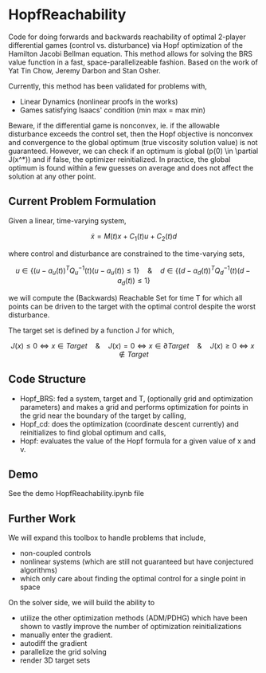 # HopfReachability
Code for doing forwards and backwards reachability of optimal 2-player differential games (control vs. disturbance) via Hopf optimization of the Hamilton Jacobi Bellman equation. This method allows for solving the BRS value function in a fast, space-parallelizeable fashion. Based on the work of Yat Tin Chow, Jeremy Darbon and Stan Osher.

Currently, this method has been validated for problems with,
- Linear Dynamics (nonlinear proofs in the works)
- Games satisfying Isaacs' condition (min max = max min)

Beware, if the differential game is nonconvex, ie. if the allowable disturbance exceeds the control set, then the Hopf objective is nonconvex and convergence to the global optimum (true viscosity solution value) is not guaranteed. However, we can check if an optimum is global (p(0) \in \partial J(x^*)) and if false, the optimizer reinitialized. In practice, the global optimum is found within a few guesses on average and does not affect the solution at any other point.

## Current Problem Formulation

Given a linear, time-varying system,
```math
\dot{x} = M(t)x + C_1(t) u + C_2(t) d
```
where control and disturbance are constrained to the time-varying sets,
```math
u \in \{(u-a_u (t))^T Q^{-1}_u (t) (u-a_u (t)) \leq 1\} \quad \& \quad d \in \{(d-a_d (t))^T Q^{-1}_d (t) (d-a_d (t)) \leq 1 \}
```
we will compute the (Backwards) Reachable Set for time T for which all points can be driven to the target with the optimal control despite the worst disturbance.

The target set is defined by a function J for which,
```math
J(x) \leq 0 \iff x \in Target \quad \& \quad J(x) = 0 \iff x \in \partial Target \quad \& \quad J(x) \geq 0 \iff x \notin Target
```

## Code Structure

- Hopf_BRS: fed a system, target and T, (optionally grid and optimization parameters) and makes a grid and performs optimization for points in the grid near the boundary of the target by calling,
- Hopf_cd: does the optimization (coordinate descent currently) and reinitializes to find global optimum and calls,
- Hopf: evaluates the value of the Hopf formula for a given value of x and v.

## Demo

See the demo HopfReachability.ipynb file

## Further Work

We will expand this toolbox to handle problems that include, 
- non-coupled controls
- nonlinear systems (which are still not guaranteed but have conjectured algorithms)
- which only care about finding the optimal control for a single point in space

On the solver side, we will build the ability to 
- utilize the other optimization methods (ADM/PDHG) which have been shown to vastly improve the number of optimization reinitializations 
- manually enter the gradient. 
- autodiff the gradient
- parallelize the grid solving
- render 3D target sets
